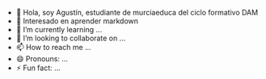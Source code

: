- 👋 Hola, soy Agustín, estudiante de murciaeduca del ciclo formativo DAM 
- 👀 Interesado en aprender markdown
- 🌱 I’m currently learning ...
- 💞️ I’m looking to collaborate on ...
- 📫 How to reach me ...
- 😄 Pronouns: ...
- ⚡ Fun fact: ...

<!---
aluciano98/aluciano98 is a ✨ special ✨ repository because its `README.md` (this file) appears on your GitHub profile.
You can click the Preview link to take a look at your changes.
--->
